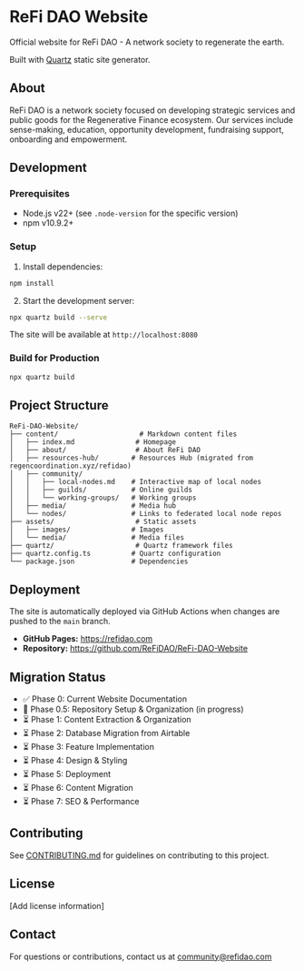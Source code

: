 # ReFi DAO Website

Official website for ReFi DAO - A network society to regenerate the earth.

Built with [Quartz](https://quartz.jzhao.xyz/) static site generator.

## About

ReFi DAO is a network society focused on developing strategic services and public goods for the Regenerative Finance ecosystem. Our services include sense-making, education, opportunity development, fundraising support, onboarding and empowerment.

## Development

### Prerequisites

- Node.js v22+ (see `.node-version` for the specific version)
- npm v10.9.2+

### Setup

1. Install dependencies:
```bash
npm install
```

2. Start the development server:
```bash
npx quartz build --serve
```

The site will be available at `http://localhost:8080`

### Build for Production

```bash
npx quartz build
```

## Project Structure

```
ReFi-DAO-Website/
├── content/                    # Markdown content files
│   ├── index.md               # Homepage
│   ├── about/                 # About ReFi DAO
│   ├── resources-hub/        # Resources Hub (migrated from regencoordination.xyz/refidao)
│   ├── community/
│   │   ├── local-nodes.md    # Interactive map of local nodes
│   │   ├── guilds/           # Online guilds
│   │   └── working-groups/   # Working groups
│   ├── media/                # Media hub
│   └── nodes/                # Links to federated local node repos
├── assets/                    # Static assets
│   ├── images/               # Images
│   └── media/                # Media files
├── quartz/                    # Quartz framework files
├── quartz.config.ts          # Quartz configuration
└── package.json              # Dependencies
```

## Deployment

The site is automatically deployed via GitHub Actions when changes are pushed to the `main` branch.

- **GitHub Pages:** https://refidao.com
- **Repository:** https://github.com/ReFiDAO/ReFi-DAO-Website

## Migration Status

- ✅ Phase 0: Current Website Documentation
- 🚧 Phase 0.5: Repository Setup & Organization (in progress)
- ⏳ Phase 1: Content Extraction & Organization
- ⏳ Phase 2: Database Migration from Airtable
- ⏳ Phase 3: Feature Implementation
- ⏳ Phase 4: Design & Styling
- ⏳ Phase 5: Deployment
- ⏳ Phase 6: Content Migration
- ⏳ Phase 7: SEO & Performance

## Contributing

See [CONTRIBUTING.md](CONTRIBUTING.md) for guidelines on contributing to this project.

## License

[Add license information]

## Contact

For questions or contributions, contact us at [community@refidao.com](mailto:community@refidao.com)
